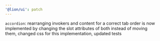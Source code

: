 ```yaml
---
'@lion/ui': patch
---
```


`accordion`: rearranging invokers and content for a correct tab order is now implemented by changing the slot attributes of both instead of moving them, changed css for this implementation, updated tests
